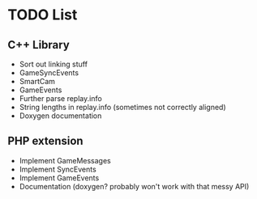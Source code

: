 # TODO List #

## C++ Library ##

  * Sort out linking stuff
  * GameSyncEvents
  * SmartCam
  * GameEvents
  * Further parse replay.info
  * String lengths in replay.info (sometimes not correctly aligned)
  * Doxygen documentation

## PHP extension ##

  * Implement GameMessages
  * Implement SyncEvents
  * Implement GameEvents
  * Documentation (doxygen? probably won't work with that messy API)